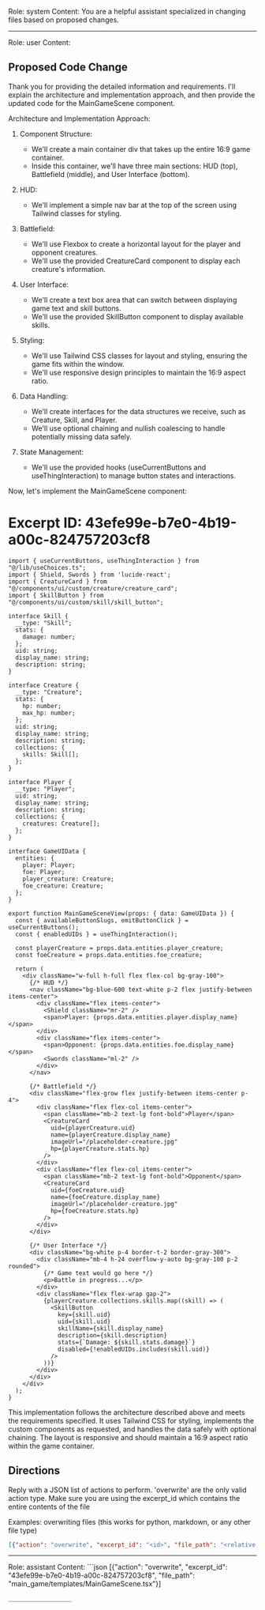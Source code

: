 Role: system
Content: You are a helpful assistant specialized in changing files based on proposed changes.
__________________
Role: user
Content: 
## Proposed Code Change
Thank you for providing the detailed information and requirements. I'll explain the architecture and implementation approach, and then provide the updated code for the MainGameScene component.

Architecture and Implementation Approach:

1. Component Structure:
   - We'll create a main container div that takes up the entire 16:9 game container.
   - Inside this container, we'll have three main sections: HUD (top), Battlefield (middle), and User Interface (bottom).

2. HUD:
   - We'll implement a simple nav bar at the top of the screen using Tailwind classes for styling.

3. Battlefield:
   - We'll use Flexbox to create a horizontal layout for the player and opponent creatures.
   - We'll use the provided CreatureCard component to display each creature's information.

4. User Interface:
   - We'll create a text box area that can switch between displaying game text and skill buttons.
   - We'll use the provided SkillButton component to display available skills.

5. Styling:
   - We'll use Tailwind CSS classes for layout and styling, ensuring the game fits within the window.
   - We'll use responsive design principles to maintain the 16:9 aspect ratio.

6. Data Handling:
   - We'll create interfaces for the data structures we receive, such as Creature, Skill, and Player.
   - We'll use optional chaining and nullish coalescing to handle potentially missing data safely.

7. State Management:
   - We'll use the provided hooks (useCurrentButtons and useThingInteraction) to manage button states and interactions.

Now, let's implement the MainGameScene component:

# Excerpt ID: 43efe99e-b7e0-4b19-a00c-824757203cf8
```tsx main_game/templates/MainGameScene.tsx
import { useCurrentButtons, useThingInteraction } from "@/lib/useChoices.ts";
import { Shield, Swords } from 'lucide-react';
import { CreatureCard } from "@/components/ui/custom/creature/creature_card";
import { SkillButton } from "@/components/ui/custom/skill/skill_button";

interface Skill {
  __type: "Skill";
  stats: {
    damage: number;
  };
  uid: string;
  display_name: string;
  description: string;
}

interface Creature {
  __type: "Creature";
  stats: {
    hp: number;
    max_hp: number;
  };
  uid: string;
  display_name: string;
  description: string;
  collections: {
    skills: Skill[];
  };
}

interface Player {
  __type: "Player";
  uid: string;
  display_name: string;
  description: string;
  collections: {
    creatures: Creature[];
  };
}

interface GameUIData {
  entities: {
    player: Player;
    foe: Player;
    player_creature: Creature;
    foe_creature: Creature;
  };
}

export function MainGameSceneView(props: { data: GameUIData }) {
  const { availableButtonSlugs, emitButtonClick } = useCurrentButtons();
  const { enabledUIDs } = useThingInteraction();

  const playerCreature = props.data.entities.player_creature;
  const foeCreature = props.data.entities.foe_creature;

  return (
    <div className="w-full h-full flex flex-col bg-gray-100">
      {/* HUD */}
      <nav className="bg-blue-600 text-white p-2 flex justify-between items-center">
        <div className="flex items-center">
          <Shield className="mr-2" />
          <span>Player: {props.data.entities.player.display_name}</span>
        </div>
        <div className="flex items-center">
          <span>Opponent: {props.data.entities.foe.display_name}</span>
          <Swords className="ml-2" />
        </div>
      </nav>

      {/* Battlefield */}
      <div className="flex-grow flex justify-between items-center p-4">
        <div className="flex flex-col items-center">
          <span className="mb-2 text-lg font-bold">Player</span>
          <CreatureCard
            uid={playerCreature.uid}
            name={playerCreature.display_name}
            imageUrl="/placeholder-creature.jpg"
            hp={playerCreature.stats.hp}
          />
        </div>
        <div className="flex flex-col items-center">
          <span className="mb-2 text-lg font-bold">Opponent</span>
          <CreatureCard
            uid={foeCreature.uid}
            name={foeCreature.display_name}
            imageUrl="/placeholder-creature.jpg"
            hp={foeCreature.stats.hp}
          />
        </div>
      </div>

      {/* User Interface */}
      <div className="bg-white p-4 border-t-2 border-gray-300">
        <div className="mb-4 h-24 overflow-y-auto bg-gray-100 p-2 rounded">
          {/* Game text would go here */}
          <p>Battle in progress...</p>
        </div>
        <div className="flex flex-wrap gap-2">
          {playerCreature.collections.skills.map((skill) => (
            <SkillButton
              key={skill.uid}
              uid={skill.uid}
              skillName={skill.display_name}
              description={skill.description}
              stats={`Damage: ${skill.stats.damage}`}
              disabled={!enabledUIDs.includes(skill.uid)}
            />
          ))}
        </div>
      </div>
    </div>
  );
}
```

This implementation follows the architecture described above and meets the requirements specified. It uses Tailwind CSS for styling, implements the custom components as requested, and handles the data safely with optional chaining. The layout is responsive and should maintain a 16:9 aspect ratio within the game container.

## Directions
Reply with a JSON list of actions to perform. 'overwrite' are the only valid action type. 
Make sure you are using the excerpt_id which contains the entire contents of the file

Examples:
overwriting files (this works for python, markdown, or any other file type)
```json output_example1
[{"action": "overwrite", "excerpt_id": "<id>", "file_path": "<relative file path>"}]
```

__________________
Role: assistant
Content: ```json
[{"action": "overwrite", "excerpt_id": "43efe99e-b7e0-4b19-a00c-824757203cf8", "file_path": "main_game/templates/MainGameScene.tsx"}]
```
__________________
